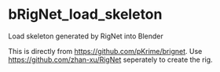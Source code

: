 # bRigNet_load_skeleton
Load skeleton generated by RigNet into Blender

This is directly from https://github.com/pKrime/brignet. Use https://github.com/zhan-xu/RigNet seperately to create the rig.
